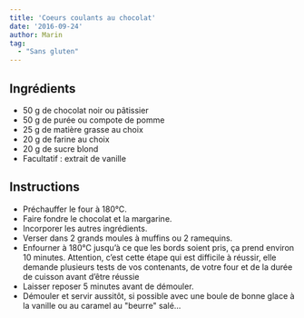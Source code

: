 ```yaml
---
title: 'Coeurs coulants au chocolat'
date: '2016-09-24'
author: Marin
tag: 
  - "Sans gluten"
---
```

## Ingrédients
- 50 g de chocolat noir ou pâtissier
- 50 g de purée ou compote de pomme
- 25 g de matière grasse au choix
- 20 g de farine au choix
- 20 g de sucre blond
- Facultatif : extrait de vanille

## Instructions
- Préchauffer le four à 180°C.
- Faire fondre le chocolat et la margarine.
- Incorporer les autres ingrédients.
- Verser dans 2 grands moules à muffins ou 2 ramequins.
- Enfourner à 180°C jusqu’à ce que les bords soient pris, ça prend environ 10 minutes. Attention, c’est cette étape qui est difficile à réussir, elle demande plusieurs tests de vos contenants, de votre four et de la durée de cuisson avant d’être réussie
- Laisser reposer 5 minutes avant de démouler.
- Démouler et servir aussitôt, si possible avec une boule de bonne glace à la vanille ou au caramel au "beurre" salé…

